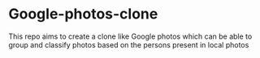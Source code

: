 # Google-photos-clone
This repo aims to create a clone like Google photos which can be able to group and classify photos based on the persons present in local photos
